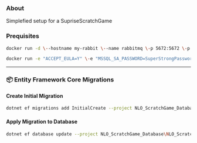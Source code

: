 ### About
Simplefied setup for a SupriseScratchGame


### Prequisites

```bash 
docker run -d \--hostname my-rabbit \--name rabbitmq \-p 5672:5672 \-p 15672:15672 \rabbitmq:3-management
```
```bash 
docker run -e "ACCEPT_EULA=Y" \-e "MSSQL_SA_PASSWORD=SuperStrongPassword1!" \-p 1433:1433 \--name sql1 \--hostname sql1 \-d mcr.microsoft.com/mssql/server:2025-latest
```
---
### 📦 Entity Framework Core Migrations

#### Create Initial Migration

```bash
dotnet ef migrations add InitialCreate --project NLO_ScratchGame_Database\NLO_ScratchGame_Database.csproj --startup-project NLOScratchGame_Worker\NLOScratchGame_Worker.csproj
```

#### Apply Migration to Database

```bash
dotnet ef database update --project NLO_ScratchGame_Database\NLO_ScratchGame_Database.csproj --startup-project NLOScratchGame_Worker\NLOScratchGame_Worker.csproj
```
